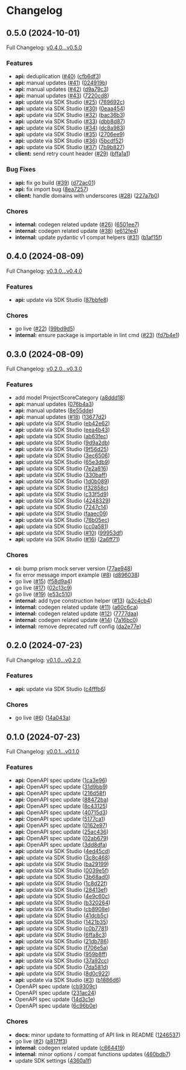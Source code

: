 # Changelog

## 0.5.0 (2024-10-01)

Full Changelog: [v0.4.0...v0.5.0](https://github.com/braintrustdata/braintrust-api-py/compare/v0.4.0...v0.5.0)

### Features

* **api:** deduplication ([#40](https://github.com/braintrustdata/braintrust-api-py/issues/40)) ([cfb6df3](https://github.com/braintrustdata/braintrust-api-py/commit/cfb6df32f085499136ba3774044e9b19767b0494))
* **api:** manual updates ([#41](https://github.com/braintrustdata/braintrust-api-py/issues/41)) ([024919b](https://github.com/braintrustdata/braintrust-api-py/commit/024919b2bd3e4d8d62cd6cdd268ea0e30e80ebe3))
* **api:** manual updates ([#42](https://github.com/braintrustdata/braintrust-api-py/issues/42)) ([d9a79c3](https://github.com/braintrustdata/braintrust-api-py/commit/d9a79c3cb6c10266ecdb28a3c662ded703143b25))
* **api:** manual updates ([#43](https://github.com/braintrustdata/braintrust-api-py/issues/43)) ([7220cd8](https://github.com/braintrustdata/braintrust-api-py/commit/7220cd8673b8391380410608acf381c39169c543))
* **api:** update via SDK Studio ([#25](https://github.com/braintrustdata/braintrust-api-py/issues/25)) ([769692c](https://github.com/braintrustdata/braintrust-api-py/commit/769692cb6eaf64bd0ccdb7542a1782bf77f4fca3))
* **api:** update via SDK Studio ([#30](https://github.com/braintrustdata/braintrust-api-py/issues/30)) ([0eaa454](https://github.com/braintrustdata/braintrust-api-py/commit/0eaa4541bdcaf64e0c5eb4e2b6940561da151d5e))
* **api:** update via SDK Studio ([#32](https://github.com/braintrustdata/braintrust-api-py/issues/32)) ([bac36b3](https://github.com/braintrustdata/braintrust-api-py/commit/bac36b3f1873b8915175798b21f475f0c91ce604))
* **api:** update via SDK Studio ([#33](https://github.com/braintrustdata/braintrust-api-py/issues/33)) ([dbb8d87](https://github.com/braintrustdata/braintrust-api-py/commit/dbb8d87d7e73757e82e6833d81932bb33a9e6e08))
* **api:** update via SDK Studio ([#34](https://github.com/braintrustdata/braintrust-api-py/issues/34)) ([dc8a983](https://github.com/braintrustdata/braintrust-api-py/commit/dc8a983807041c6da27175d9c5a158922d7d0e53))
* **api:** update via SDK Studio ([#35](https://github.com/braintrustdata/braintrust-api-py/issues/35)) ([2706ee9](https://github.com/braintrustdata/braintrust-api-py/commit/2706ee90a84d6577f63996502791095244a85ec6))
* **api:** update via SDK Studio ([#36](https://github.com/braintrustdata/braintrust-api-py/issues/36)) ([5bcdf52](https://github.com/braintrustdata/braintrust-api-py/commit/5bcdf522dca40ec9558160dbf1f9e0966cb7669e))
* **api:** update via SDK Studio ([#37](https://github.com/braintrustdata/braintrust-api-py/issues/37)) ([7b9b827](https://github.com/braintrustdata/braintrust-api-py/commit/7b9b827633a145eb5f396b0a243ac850864c7526))
* **client:** send retry count header ([#29](https://github.com/braintrustdata/braintrust-api-py/issues/29)) ([bffa1a1](https://github.com/braintrustdata/braintrust-api-py/commit/bffa1a121cf8c1fcfaf5ceb5273c98dc95a4c1f6))


### Bug Fixes

* **api:** fix go build ([#39](https://github.com/braintrustdata/braintrust-api-py/issues/39)) ([d72ac01](https://github.com/braintrustdata/braintrust-api-py/commit/d72ac01dd5a9dce5f84d304c1816765d8bace953))
* **api:** fix import bug ([8ea7257](https://github.com/braintrustdata/braintrust-api-py/commit/8ea7257a6d7cd40669a47665b784b3276dfbc479))
* **client:** handle domains with underscores ([#28](https://github.com/braintrustdata/braintrust-api-py/issues/28)) ([227a7b0](https://github.com/braintrustdata/braintrust-api-py/commit/227a7b0e14492670970c83636ad13f03b3f68fbe))


### Chores

* **internal:** codegen related update ([#26](https://github.com/braintrustdata/braintrust-api-py/issues/26)) ([6501ee7](https://github.com/braintrustdata/braintrust-api-py/commit/6501ee74269a56dacb3b0ba33068c3b43a0341d0))
* **internal:** codegen related update ([#38](https://github.com/braintrustdata/braintrust-api-py/issues/38)) ([e612fe4](https://github.com/braintrustdata/braintrust-api-py/commit/e612fe42607c0020803fd22f7776ba981a87d4d6))
* **internal:** update pydantic v1 compat helpers ([#31](https://github.com/braintrustdata/braintrust-api-py/issues/31)) ([b1af15f](https://github.com/braintrustdata/braintrust-api-py/commit/b1af15faa99d0a19c1af8343b99c94175cfa1ab9))

## 0.4.0 (2024-08-09)

Full Changelog: [v0.3.0...v0.4.0](https://github.com/braintrustdata/braintrust-api-py/compare/v0.3.0...v0.4.0)

### Features

* **api:** update via SDK Studio ([87bbfe8](https://github.com/braintrustdata/braintrust-api-py/commit/87bbfe87803963c6475c8bc24512d82a547e0ff0))


### Chores

* go live ([#22](https://github.com/braintrustdata/braintrust-api-py/issues/22)) ([99bd9d5](https://github.com/braintrustdata/braintrust-api-py/commit/99bd9d5d6dc6adbc48ab211f7931259ead31d0e8))
* **internal:** ensure package is importable in lint cmd ([#23](https://github.com/braintrustdata/braintrust-api-py/issues/23)) ([fd7b4e1](https://github.com/braintrustdata/braintrust-api-py/commit/fd7b4e1377a78909075443388a64f4523db979e4))

## 0.3.0 (2024-08-09)

Full Changelog: [v0.2.0...v0.3.0](https://github.com/braintrustdata/braintrust-api-py/compare/v0.2.0...v0.3.0)

### Features

* add model ProjectScoreCategory ([a8ddd18](https://github.com/braintrustdata/braintrust-api-py/commit/a8ddd18431e1d3a8748eb6820fa187f81c82fba9))
* **api:** manual updates ([076b4a3](https://github.com/braintrustdata/braintrust-api-py/commit/076b4a3ad138748fe2381ef2bafd66dd7c2e7b73))
* **api:** manual updates ([8e55dde](https://github.com/braintrustdata/braintrust-api-py/commit/8e55dde4fe05cbe49c1d6ec7eabd27ece7ec9671))
* **api:** manual updates ([#18](https://github.com/braintrustdata/braintrust-api-py/issues/18)) ([13677d2](https://github.com/braintrustdata/braintrust-api-py/commit/13677d242f620550baf6fe84d6f21dd8af0018d7))
* **api:** update via SDK Studio ([eb42e62](https://github.com/braintrustdata/braintrust-api-py/commit/eb42e62d44a3ea5db5a573972815e261ffa88edc))
* **api:** update via SDK Studio ([eea4b43](https://github.com/braintrustdata/braintrust-api-py/commit/eea4b432933accf85e6fcfb40f971a33a84019e7))
* **api:** update via SDK Studio ([ab63fec](https://github.com/braintrustdata/braintrust-api-py/commit/ab63fec431b330f786cc4a5f7464075c5b6c90af))
* **api:** update via SDK Studio ([9d9a2db](https://github.com/braintrustdata/braintrust-api-py/commit/9d9a2db5be33fc09f6d1a2dbffd3d966cab57749))
* **api:** update via SDK Studio ([9f56d25](https://github.com/braintrustdata/braintrust-api-py/commit/9f56d254037853cb05825d1007c48b50637d7b3e))
* **api:** update via SDK Studio ([3ec6506](https://github.com/braintrustdata/braintrust-api-py/commit/3ec6506e382a040e7cbefd2510523b5ba3cc541d))
* **api:** update via SDK Studio ([65e3db9](https://github.com/braintrustdata/braintrust-api-py/commit/65e3db9c9a4357fa8c7b3248c8bec057c9748168))
* **api:** update via SDK Studio ([7e2a816](https://github.com/braintrustdata/braintrust-api-py/commit/7e2a81671fccceaf44fd2b9d61f9d1245cf9d432))
* **api:** update via SDK Studio ([330baff](https://github.com/braintrustdata/braintrust-api-py/commit/330baff4f40f77d45b8552eade6be8c340639535))
* **api:** update via SDK Studio ([1d0b089](https://github.com/braintrustdata/braintrust-api-py/commit/1d0b0896570047542254809db0aec3b5dbc7e6cb))
* **api:** update via SDK Studio ([f32858c](https://github.com/braintrustdata/braintrust-api-py/commit/f32858cd4711888e4366a1b0bbe4db08ed4f4e25))
* **api:** update via SDK Studio ([c33f5d9](https://github.com/braintrustdata/braintrust-api-py/commit/c33f5d99474311ed0cd6b12f3abd3429d1a61eb5))
* **api:** update via SDK Studio ([4248329](https://github.com/braintrustdata/braintrust-api-py/commit/4248329824ea7a71a1d77ae4e1939542e1826685))
* **api:** update via SDK Studio ([7247c14](https://github.com/braintrustdata/braintrust-api-py/commit/7247c14cf9451ce8d881cba66e44e637bcbac524))
* **api:** update via SDK Studio ([faaec09](https://github.com/braintrustdata/braintrust-api-py/commit/faaec096ee7d529375b4a43f6ebd952cb6c53d98))
* **api:** update via SDK Studio ([76b05ec](https://github.com/braintrustdata/braintrust-api-py/commit/76b05ec43710202cd4f53c47d531a9339faffa6e))
* **api:** update via SDK Studio ([cc0a581](https://github.com/braintrustdata/braintrust-api-py/commit/cc0a581410ed9ec1f0e7fbe057dc7f49ab1adc3c))
* **api:** update via SDK Studio ([#10](https://github.com/braintrustdata/braintrust-api-py/issues/10)) ([99953df](https://github.com/braintrustdata/braintrust-api-py/commit/99953df954e08e897505149853c419576fb87f5e))
* **api:** update via SDK Studio ([#16](https://github.com/braintrustdata/braintrust-api-py/issues/16)) ([2a6ff71](https://github.com/braintrustdata/braintrust-api-py/commit/2a6ff7147783f0f54c6beb1cd51d209be1077776))


### Chores

* **ci:** bump prism mock server version ([77ae948](https://github.com/braintrustdata/braintrust-api-py/commit/77ae948770c73753f51ae84b9ea6691792dd2123))
* fix error message import example ([#8](https://github.com/braintrustdata/braintrust-api-py/issues/8)) ([d896038](https://github.com/braintrustdata/braintrust-api-py/commit/d89603821db91e98295bf10021b04ae09fbeffbe))
* go live ([#15](https://github.com/braintrustdata/braintrust-api-py/issues/15)) ([f58d9a4](https://github.com/braintrustdata/braintrust-api-py/commit/f58d9a40de5985b1c134b91b0ef94365ee0e057e))
* go live ([#17](https://github.com/braintrustdata/braintrust-api-py/issues/17)) ([02c13c9](https://github.com/braintrustdata/braintrust-api-py/commit/02c13c9bdd057cb4cc8b944ecfb396e46ebc78de))
* go live ([#19](https://github.com/braintrustdata/braintrust-api-py/issues/19)) ([e53c510](https://github.com/braintrustdata/braintrust-api-py/commit/e53c510a038cfeb071c9aa24756ea08e9dcfe8f9))
* **internal:** add type construction helper ([#13](https://github.com/braintrustdata/braintrust-api-py/issues/13)) ([a2c4cb4](https://github.com/braintrustdata/braintrust-api-py/commit/a2c4cb448228e8ef18bfaa0978fcc1c933871626))
* **internal:** codegen related update ([#11](https://github.com/braintrustdata/braintrust-api-py/issues/11)) ([a60c6ca](https://github.com/braintrustdata/braintrust-api-py/commit/a60c6cab9a4a009ff0b9c51e0d9c73ee6e6e8366))
* **internal:** codegen related update ([#12](https://github.com/braintrustdata/braintrust-api-py/issues/12)) ([7777daa](https://github.com/braintrustdata/braintrust-api-py/commit/7777daaad919f595c2d5277636446f9514824a93))
* **internal:** codegen related update ([#14](https://github.com/braintrustdata/braintrust-api-py/issues/14)) ([7a16bc0](https://github.com/braintrustdata/braintrust-api-py/commit/7a16bc0420213e34f36bfe124ac65a5f4656f810))
* **internal:** remove deprecated ruff config ([da2e77e](https://github.com/braintrustdata/braintrust-api-py/commit/da2e77e84b2353d240b95637a3596450bf0c234e))

## 0.2.0 (2024-07-23)

Full Changelog: [v0.1.0...v0.2.0](https://github.com/braintrustdata/braintrust-api-py/compare/v0.1.0...v0.2.0)

### Features

* **api:** update via SDK Studio ([c4fffb6](https://github.com/braintrustdata/braintrust-api-py/commit/c4fffb6bb272e76e39ff2fe389d70af34fadb9e5))


### Chores

* go live ([#6](https://github.com/braintrustdata/braintrust-api-py/issues/6)) ([14a043a](https://github.com/braintrustdata/braintrust-api-py/commit/14a043a75def8813875602323d1746ad287a8d26))

## 0.1.0 (2024-07-23)

Full Changelog: [v0.0.1...v0.1.0](https://github.com/braintrustdata/braintrust-api-py/compare/v0.0.1...v0.1.0)

### Features

* **api:** OpenAPI spec update ([1ca3e96](https://github.com/braintrustdata/braintrust-api-py/commit/1ca3e96ab1a9f32e7b7d0825affe151f51bb4814))
* **api:** OpenAPI spec update ([31d9bb9](https://github.com/braintrustdata/braintrust-api-py/commit/31d9bb94384b0b2267fe6d20fa79d296478e5a8e))
* **api:** OpenAPI spec update ([216d58f](https://github.com/braintrustdata/braintrust-api-py/commit/216d58ff0ec67a6b22629b3ab936c7788e0e36b9))
* **api:** OpenAPI spec update ([88472ba](https://github.com/braintrustdata/braintrust-api-py/commit/88472bab9c2275f4a424447bb8a4a8b5974ea107))
* **api:** OpenAPI spec update ([8c43125](https://github.com/braintrustdata/braintrust-api-py/commit/8c4312568238ff6ce98bb0cab66608663d07349a))
* **api:** OpenAPI spec update ([40715d3](https://github.com/braintrustdata/braintrust-api-py/commit/40715d315729afbe8469033389adcba410bf13f1))
* **api:** OpenAPI spec update ([5177ca1](https://github.com/braintrustdata/braintrust-api-py/commit/5177ca1280fe11aa8a7de553e0a13d70c2c95cf4))
* **api:** OpenAPI spec update ([0162e97](https://github.com/braintrustdata/braintrust-api-py/commit/0162e97c69bf3352cc53ae1e61bd2b4931b2c0d3))
* **api:** OpenAPI spec update ([25ac436](https://github.com/braintrustdata/braintrust-api-py/commit/25ac436ddc6cfa5c6a1e6d022ecbf9efb7deaac8))
* **api:** OpenAPI spec update ([02ab679](https://github.com/braintrustdata/braintrust-api-py/commit/02ab6799c304b96ea2487b7d732a04ec7f3246dc))
* **api:** OpenAPI spec update ([3dd8dfa](https://github.com/braintrustdata/braintrust-api-py/commit/3dd8dfa4f3fc853bd09303014652757129d8fa59))
* **api:** update via SDK Studio ([4ed45cd](https://github.com/braintrustdata/braintrust-api-py/commit/4ed45cdd1ca7ab453d281fad6a9c7a804c0f95ea))
* **api:** update via SDK Studio ([3c8c468](https://github.com/braintrustdata/braintrust-api-py/commit/3c8c4685751e6a5849cad9c0de5870c34342b5e0))
* **api:** update via SDK Studio ([ba29199](https://github.com/braintrustdata/braintrust-api-py/commit/ba291991cfa86ad122ad071c7c46bf3c2d8e8794))
* **api:** update via SDK Studio ([0039e5f](https://github.com/braintrustdata/braintrust-api-py/commit/0039e5f3348666dd9f71b929758182ceb0d293c3))
* **api:** update via SDK Studio ([3b68ad0](https://github.com/braintrustdata/braintrust-api-py/commit/3b68ad0087e8574a623f126b323ae4690e5a0f30))
* **api:** update via SDK Studio ([1c8d22f](https://github.com/braintrustdata/braintrust-api-py/commit/1c8d22ff997f9c03c6dfc6ab4304b75e12cba41f))
* **api:** update via SDK Studio ([28413ef](https://github.com/braintrustdata/braintrust-api-py/commit/28413efe063901d987c9c868184a66aa1ca17637))
* **api:** update via SDK Studio ([4e9c60c](https://github.com/braintrustdata/braintrust-api-py/commit/4e9c60c4fa6856a197d453b538260171c5966242))
* **api:** update via SDK Studio ([b320264](https://github.com/braintrustdata/braintrust-api-py/commit/b3202642d0682fb1257daa261849b0ca04f6f9ca))
* **api:** update via SDK Studio ([cb8908e](https://github.com/braintrustdata/braintrust-api-py/commit/cb8908eb669dfd3dcf62fd46a68c205e79bee4a1))
* **api:** update via SDK Studio ([41dcb5c](https://github.com/braintrustdata/braintrust-api-py/commit/41dcb5cde645062bfceaf9166a1302dd7664187d))
* **api:** update via SDK Studio ([1421b35](https://github.com/braintrustdata/braintrust-api-py/commit/1421b35041a62bd3f2c0024d520d69c8de827f0a))
* **api:** update via SDK Studio ([c0b7781](https://github.com/braintrustdata/braintrust-api-py/commit/c0b7781348679a3e7bba39fc6142b6a8e5f3db9a))
* **api:** update via SDK Studio ([6ffa8c3](https://github.com/braintrustdata/braintrust-api-py/commit/6ffa8c3614ba4cfb4550e4b3301cb9373deecb5d))
* **api:** update via SDK Studio ([21db786](https://github.com/braintrustdata/braintrust-api-py/commit/21db7868697295880a570c98f80c9e3da51755c7))
* **api:** update via SDK Studio ([f706e5a](https://github.com/braintrustdata/braintrust-api-py/commit/f706e5aaf1e2c85a3149d81661045223b11d040e))
* **api:** update via SDK Studio ([959b8ff](https://github.com/braintrustdata/braintrust-api-py/commit/959b8ffd1edd936864809fc44c4d07f7e72e0ec0))
* **api:** update via SDK Studio ([37a92cc](https://github.com/braintrustdata/braintrust-api-py/commit/37a92cc0028d24b74aedf814b97a9eca1e9c0ea2))
* **api:** update via SDK Studio ([7da581d](https://github.com/braintrustdata/braintrust-api-py/commit/7da581d94322e92d458f03beab4fb04f8614b935))
* **api:** update via SDK Studio ([8d0c922](https://github.com/braintrustdata/braintrust-api-py/commit/8d0c922e5bf17df24830da9ed2b280d45015f2f0))
* **api:** update via SDK Studio ([#3](https://github.com/braintrustdata/braintrust-api-py/issues/3)) ([b1886d6](https://github.com/braintrustdata/braintrust-api-py/commit/b1886d615315adb6437d14f675823184c8ad9182))
* OpenAPI spec update ([cb9309c](https://github.com/braintrustdata/braintrust-api-py/commit/cb9309c148e7c7a4b9ac3ca49a41eff87546c44e))
* OpenAPI spec update ([231ac24](https://github.com/braintrustdata/braintrust-api-py/commit/231ac24021e05190d35518080ad2a0e87f5e59f9))
* OpenAPI spec update ([14d3c1e](https://github.com/braintrustdata/braintrust-api-py/commit/14d3c1e80491391f362f4d3543295e03a97f9176))
* OpenAPI spec update ([6c96b0e](https://github.com/braintrustdata/braintrust-api-py/commit/6c96b0e2860aa87036dd4d5e19b2a46e0414a3f3))


### Chores

* **docs:** minor update to formatting of API link in README ([1246537](https://github.com/braintrustdata/braintrust-api-py/commit/1246537c6a36670eef2aac30f4b2b7f3b08f7216))
* go live ([#2](https://github.com/braintrustdata/braintrust-api-py/issues/2)) ([a817ff3](https://github.com/braintrustdata/braintrust-api-py/commit/a817ff308924cb2811bb4c9e488c2d2151a274ba))
* **internal:** codegen related update ([c664419](https://github.com/braintrustdata/braintrust-api-py/commit/c664419e8216f955569471c6eb25dcf3db00e020))
* **internal:** minor options / compat functions updates ([460bdb7](https://github.com/braintrustdata/braintrust-api-py/commit/460bdb7b213112d07b414f3b69fed1ad942641d9))
* update SDK settings ([4360a1f](https://github.com/braintrustdata/braintrust-api-py/commit/4360a1f2fbeab5e2e083c269aeb233c30540f8cc))
